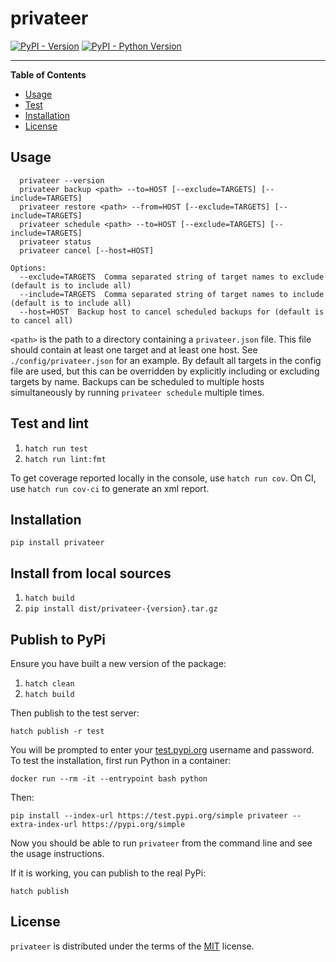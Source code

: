 # privateer

[![PyPI - Version](https://img.shields.io/pypi/v/privateer.svg)](https://pypi.org/project/privateer)
[![PyPI - Python Version](https://img.shields.io/pypi/pyversions/privateer.svg)](https://pypi.org/project/privateer)

-----

**Table of Contents**

- [Usage](#usage)
- [Test](#test-and-lint)
- [Installation](#installation)
- [License](#license)

## Usage

```Usage:
  privateer --version
  privateer backup <path> --to=HOST [--exclude=TARGETS] [--include=TARGETS]
  privateer restore <path> --from=HOST [--exclude=TARGETS] [--include=TARGETS]
  privateer schedule <path> --to=HOST [--exclude=TARGETS] [--include=TARGETS]
  privateer status
  privateer cancel [--host=HOST]

Options:
  --exclude=TARGETS  Comma separated string of target names to exclude (default is to include all)
  --include=TARGETS  Comma separated string of target names to include (default is to include all)
  --host=HOST  Backup host to cancel scheduled backups for (default is to cancel all)
```

`<path>` is the path to a directory containing a `privateer.json` file. This file should contain at least one target 
and at least one host. See `./config/privateer.json` for an example. By default all targets in the config file are used, 
but this can be overridden by explicitly including or excluding targets by name. Backups can be scheduled to multiple 
hosts simultaneously by running `privateer schedule` multiple times.

## Test and lint

1. `hatch run test`
2. `hatch run lint:fmt`

To get coverage reported locally in the console, use `hatch run cov`. 
On CI, use `hatch run cov-ci` to generate an xml report.

## Installation

```console
pip install privateer
```

## Install from local sources

1. `hatch build`
2. `pip install dist/privateer-{version}.tar.gz`

## Publish to PyPi

Ensure you have built a new version of the package:
1. `hatch clean`
2. `hatch build`

Then publish to the test server:

```console
hatch publish -r test
```

You will be prompted to enter your [test.pypi.org](https://test.pypi.org/legacy/) username and password.
To test the installation, first run Python in a container:

```
docker run --rm -it --entrypoint bash python
```

Then:

```
pip install --index-url https://test.pypi.org/simple privateer --extra-index-url https://pypi.org/simple
```

Now you should be able to run `privateer` from the command line and see the usage instructions.

If it is working, you can publish to the real PyPi:

```console
hatch publish
```

## License

`privateer` is distributed under the terms of the [MIT](https://spdx.org/licenses/MIT.html) license.
